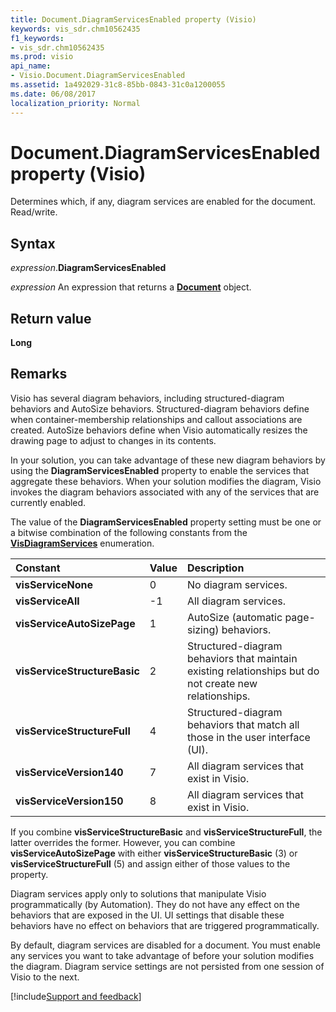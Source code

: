 ```yaml
---
title: Document.DiagramServicesEnabled property (Visio)
keywords: vis_sdr.chm10562435
f1_keywords:
- vis_sdr.chm10562435
ms.prod: visio
api_name:
- Visio.Document.DiagramServicesEnabled
ms.assetid: 1a492029-31c8-85bb-0843-31c0a1200055
ms.date: 06/08/2017
localization_priority: Normal
---
```



# Document.DiagramServicesEnabled property (Visio)

Determines which, if any, diagram services are enabled for the document. Read/write.


## Syntax

_expression_.**DiagramServicesEnabled**

_expression_ An expression that returns a **[Document](Visio.Document.md)** object.


## Return value

**Long**


## Remarks

Visio has several diagram behaviors, including structured-diagram behaviors and AutoSize behaviors. Structured-diagram behaviors define when container-membership relationships and callout associations are created. AutoSize behaviors define when Visio automatically resizes the drawing page to adjust to changes in its contents.

In your solution, you can take advantage of these new diagram behaviors by using the **DiagramServicesEnabled** property to enable the services that aggregate these behaviors. When your solution modifies the diagram, Visio invokes the diagram behaviors associated with any of the services that are currently enabled.

The value of the **DiagramServicesEnabled** property setting must be one or a bitwise combination of the following constants from the **[VisDiagramServices](Visio.VisDiagramServices.md)** enumeration.

|Constant|Value|Description|
|:-----|:-----|:-----|
| **visServiceNone**|0|No diagram services.|
| **visServiceAll**|-1|All diagram services.|
| **visServiceAutoSizePage**|1|AutoSize (automatic page-sizing) behaviors.|
| **visServiceStructureBasic**|2|Structured-diagram behaviors that maintain existing relationships but do not create new relationships.|
| **visServiceStructureFull**|4|Structured-diagram behaviors that match all those in the user interface (UI).|
| **visServiceVersion140**|7|All diagram services that exist in Visio.|
| **visServiceVersion150**|8|All diagram services that exist in Visio.|

 If you combine **visServiceStructureBasic** and **visServiceStructureFull**, the latter overrides the former. However, you can combine **visServiceAutoSizePage** with either **visServiceStructureBasic** (3) or **visServiceStructureFull** (5) and assign either of those values to the property.

Diagram services apply only to solutions that manipulate Visio programmatically (by Automation). They do not have any effect on the behaviors that are exposed in the UI. UI settings that disable these behaviors have no effect on behaviors that are triggered programmatically.

By default, diagram services are disabled for a document. You must enable any services you want to take advantage of before your solution modifies the diagram. Diagram service settings are not persisted from one session of Visio to the next.

[!include[Support and feedback](~/includes/feedback-boilerplate.md)]